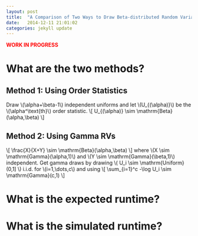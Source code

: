 ```yaml
---
layout: post
title:  "A Comparison of Two Ways to Draw Beta-distributed Random Variables with Integer Parameters Starting with Uniform-distributed Random Variables"
date:   2014-12-11 21:01:02
categories: jekyll update
---
```


<span style="color:red">**WORK IN PROGRESS**</span>

# What are the two methods?

## Method 1: Using Order Statistics

Draw \\(\alpha+\beta-1\\) independent uniforms and let \\(U\_{(\alpha)}\\) be the \\(\alpha^\text{th}\\) order statistic.
\\[  U_{(\alpha)} \sim \mathrm{Beta}(\alpha,\beta)  \\]

## Method 2: Using Gamma RVs

\\[ \frac{X}{X+Y} \sim \mathrm{Beta}(\alpha,\beta)  \\]
where \\(X \sim \mathrm{Gamma}(\alpha,1)\\) and \\(Y \sim \mathrm{Gamma}(\beta,1)\\) independent. Get gamma draws by drawing \\( U\_i \sim \mathrm{Uniform}(0,1] \\) i.i.d. for \\(i=1,\dots,c\\) and using
\\[ \sum_{i=1}^c -\log U_i \sim \mathrm{Gamma}(c,1)  \\]


# What is the expected runtime?


# What is the simulated runtime?

